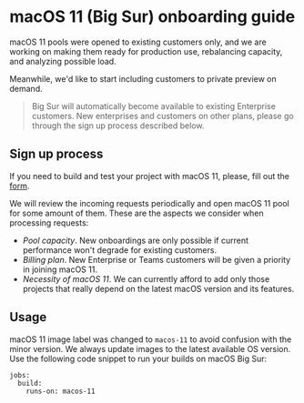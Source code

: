 # macOS 11 (Big Sur) onboarding guide

macOS 11 pools were opened to existing customers only, and we are working on making them ready for production use, rebalancing capacity, and analyzing possible load.

Meanwhile, we'd like to start including customers to private preview on demand. 

> Big Sur will automatically become available to existing Enterprise customers. New enterprises and customers on other plans, please go through the sign up process described below.

## Sign up process

If you need to build and test your project with macOS 11, please, fill out the [form](https://forms.office.com/r/Pn0a7NqBXg).

We will review the incoming requests periodically and open macOS 11 pool for some amount of them. These are the aspects we consider when processing requests:
- _Pool capacity_. New onboardings are only possible if current performance won't degrade for existing customers.
- _Billing plan_. New Enterprise or Teams customers will be given a priority in joining macOS 11.
- _Necessity of macOS 11_. We can currently afford to add only those projects that really depend on the latest macOS version and its features.

## Usage

macOS 11 image label was changed to `macos-11` to avoid confusion with the minor version. We always update images to the latest available OS version. Use the following code snippet to run your builds on macOS Big Sur:
```
jobs:
  build:
    runs-on: macos-11
```
